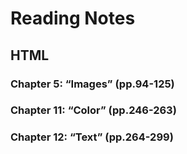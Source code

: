# Reading Notes

## HTML

### Chapter 5: “Images” (pp.94-125)

### Chapter 11: “Color” (pp.246-263)

### Chapter 12: “Text” (pp.264-299)